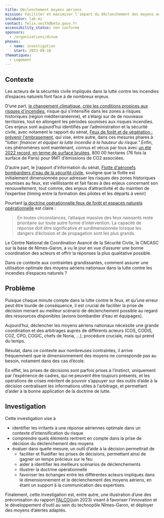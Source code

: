 ```yaml
---
title: Déclenchement moyens aériens
mission: Faciliter et maximiser l’impact du déclenchement des moyens aériens nationaux dans la lutte contre les incendies
incubator: lab-mi
contact: felix.veith@beta.gouv.fr
accessibility_status: non conforme
sponsors:
  - /organisations/dinum
phases:
  - name: investigation
    start: 2023-09-10
thematiques:
  - Logement
---
```

## Contexte

Les acteurs de la sécurités civile impliqués dans la lutte contre les incendies d’espaces naturels font face à de nombreux enjeux.

D’une part, [le changement climatique, crée les conditions propices aux risques d'incendies](https://www.ipcc.ch/report/ar6/wg2/downloads/report/IPCC_AR6_WGII_TechnicalSummary.pdf), risque qui s’intensifie dans les zones à risques historiques (région méditerranéenne), et s’élargi sur de de nouveaux territoires, tout en allongent les périodes soumises aux risques incendies. Ces enjeux sont aujourd’hui  identifiés par l’administration et la sécurité civile, avec notament le rapport du sénat, [Feux de forêt et de végétation : prévenir l'embrasement](https://www.senat.fr/rap/r21-856/r21-8560.html#toc0), qui vise, entre autre, dans ces mesures phares à "_lutter: financer et équiper la lutte incendie à la hauteur du risque._".Enfin, ces phénomènes sont maintenant, connus et vécus par tous avec [un été 2022 record, en terme de surface brulées](https://effis-gwis-cms.s3.eu-west-1.amazonaws.com/effis/reports-and-publications/annual-fire-reports/Annual_Report_2022_final_231117_online.pdf), 800 00 hectares (76 fois la surface de Paris) pour 9MT d’émissions de CO2 associées.

D’autre part, le [rapport d'information du sénat, [Flotte d'aéronefs bombardiers d'eau de la sécurité civile](https://www.senat.fr/rap/r22-838/r22-838_mono.html#toc0), souligne  que la flotte est initialement dimensionnée pour adresser les risques des zones historiques soumises au feux, est vieillissante et fait faces à des enjeux concernant son renouvellement, tout comme, des enjeux d’attractivité et du maintien de l’expertise (timing entre la formation des pilotes et les départs à venir)

Pourtant [la doctrine opérationnelle feux de forêt et espaces naturels opérationnelle](https://mobile.interieur.gouv.fr/Le-ministere/Securite-civile/Documentation-technique/Les-sapeurs-pompiers/Doctrines-et-techniques-professionnelles/Guide-de-doctrine-operationnelle) est claire :
> En toutes circonstances, l’attaque massive des feux naissants reste prioritaire sur toute autre forme d’intervention. La capacité de réponse doit être significative et surdimensionnée lorsque les dangers d’éclosion et de propagation sont les plus grands.

Le Centre National de Coordination Avancé de la Sécurité Civile, le CNCASC sur la base de Nîmes-Garon, a vu le jour en vue d’assurer une bonne coordination des acteurs et offrir la réponses la plus qualitative possible. 

Dans ce contexte aux contraintes grandissantes, comment assurer une utilisation optimale des moyens aériens nationaux dans la lutte contre les incendies d’espaces naturels ?

## Problème

Puisque chaque minute compte dans la lutte contre le feux, et qu’une erreur peut être lourde de conséquence, il est crucial de faciliter la prise de décision menant au meilleur scénario de déclenchement possible au regard des ressources disponibles (avions bombardier d’eau et équipages).

Aujourd’hui, déclencher les moyens aériens nationaux nécessite une grande coordination et des arbitrages auprès de différents acteurs (COS, CODIS, COZ, CPO, COGIC, chefs de Noria, ...), procédure cruciale, mais qui prend du temps.

Résulat, dans ce contexte aux nombreuses contraintes, il arrive fréquemment que le dimensionnement des moyens ne corresponde pas au besoin, notament dans des cas d’école.

En effet, les prises de décisions sont parfois prises à l’instinct, uniquement par l’expérience de cadres, qui ne peuvent être toujours présents, et les opérations de crises méritent de pouvoir s’appuyer sur des outils d’aide à la décision centralisant les informations utiles à l'arbitrage, et permettant d’aider à la bonne application de la doctrine de lutte.

## Investigation

Cette investigation vise à 

- identifier les irritants à une réponse aériennes optimale dans un contexte d’intensification du risque
- comprendre quels éléments rentrent en compte dans la prise de décision du déclenchement des moyens
- évaluer dans quelle mesure, un outil d’aide à la décision permettrait de
    - faciliter et fluidifier les prises de décisions, permettant ainsi de gagner un temps précieux sur le feu
    - aider à identifier les meilleurs scénarios de déclenchements
    - illustrer la doctrine opérationnelle
    - favoriser les échanges entre les différentes acteurs impliqués dans le dimensionnement et le déclenchement des moyens aériens, en étant un support à la communication des expertises.

Finalement, cette investigation est, entre autre, une illustration d’une des préconisation du rapport [FALCO](https://www.lagazettedescommunes.com/telechargements/2023/06/modernisation-secu-civile-9ep-bd.pdf)(juin 2023) visant à favoriser l’innovation et le développement d’outil au sein du technopôle Nîmes-Garon, et déployer des moyens d’alertes adaptés.